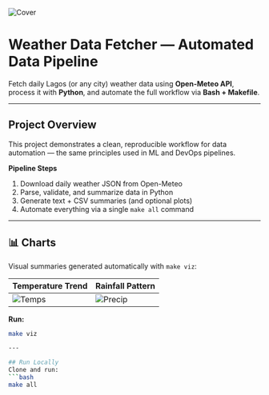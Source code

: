 ![Cover](results/cover.png)

# Weather Data Fetcher — Automated Data Pipeline

Fetch daily Lagos (or any city) weather data using **Open-Meteo API**, process it with **Python**, and automate the full workflow via **Bash + Makefile**.

---

## Project Overview

This project demonstrates a clean, reproducible workflow for data automation — the same principles used in ML and DevOps pipelines.

**Pipeline Steps**

1. Download daily weather JSON from Open-Meteo
2. Parse, validate, and summarize data in Python
3. Generate text + CSV summaries (and optional plots)
4. Automate everything via a single `make all` command

---

## 📊 Charts

Visual summaries generated automatically with `make viz`:

| Temperature Trend           | Rainfall Pattern              |
| --------------------------- | ----------------------------- |
| ![Temps](results/temps.png) | ![Precip](results/precip.png) |

**Run:**

````bash
make viz

---

## Run Locally
Clone and run:
```bash
make all
````

